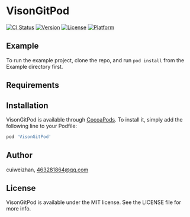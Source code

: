 # VisonGitPod

[![CI Status](http://img.shields.io/travis/cuiweizhan/VisonGitPod.svg?style=flat)](https://travis-ci.org/cuiweizhan/VisonGitPod)
[![Version](https://img.shields.io/cocoapods/v/VisonGitPod.svg?style=flat)](http://cocoapods.org/pods/VisonGitPod)
[![License](https://img.shields.io/cocoapods/l/VisonGitPod.svg?style=flat)](http://cocoapods.org/pods/VisonGitPod)
[![Platform](https://img.shields.io/cocoapods/p/VisonGitPod.svg?style=flat)](http://cocoapods.org/pods/VisonGitPod)

## Example

To run the example project, clone the repo, and run `pod install` from the Example directory first.

## Requirements

## Installation

VisonGitPod is available through [CocoaPods](http://cocoapods.org). To install
it, simply add the following line to your Podfile:

```ruby
pod 'VisonGitPod'
```

## Author

cuiweizhan, 463281864@qq.com

## License

VisonGitPod is available under the MIT license. See the LICENSE file for more info.
